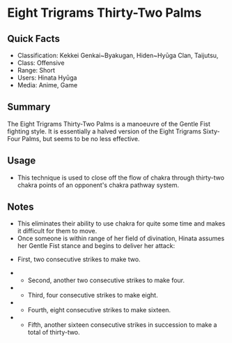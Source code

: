 # Eight Trigrams Thirty-Two Palms

## Quick Facts
- Classification: Kekkei Genkai~Byakugan, Hiden~Hyūga Clan, Taijutsu,
- Class: Offensive
- Range: Short
- Users: Hinata Hyūga
- Media: Anime, Game

## Summary
The Eight Trigrams Thirty-Two Palms is a manoeuvre of the Gentle Fist fighting style. It is essentially a halved version of the Eight Trigrams Sixty-Four Palms, but seems to be no less effective.

## Usage
- This technique is used to close off the flow of chakra through thirty-two chakra points of an opponent's chakra pathway system.

## Notes
- This eliminates their ability to use chakra for quite some time and makes it difficult for them to move.
- Once someone is within range of her field of divination, Hinata assumes her Gentle Fist stance and begins to deliver her attack:
* First, two consecutive strikes to make two.
- * Second, another two consecutive strikes to make four.
- * Third, four consecutive strikes to make eight.
- * Fourth, eight consecutive strikes to make sixteen.
- * Fifth, another sixteen consecutive strikes in succession to make a total of thirty-two.
